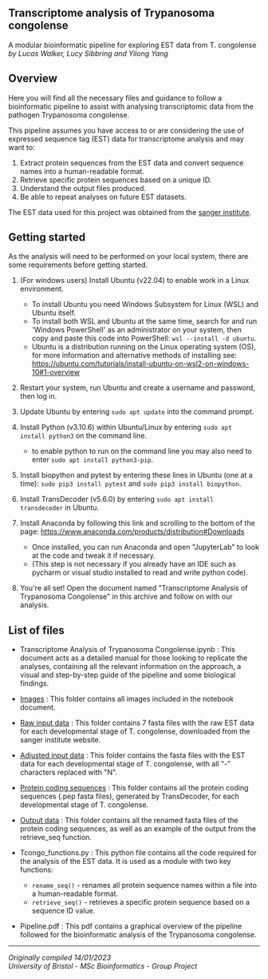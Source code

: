 Transcriptome analysis of Trypanosoma congolense  
------------------------------------
A modular bioinformatic pipeline for exploring EST data from T. congolense  
*by Lucas Walker, Lucy Sibbring and Yilong Yang*

## Overview 

Here you will find all the necessary files and guidance to follow a bioinformatic pipeline to assist with analysing transcriptomic data from the pathogen Trypanosoma congolense.

This pipeline assumes you have access to or are considering the use of expressed sequence tag (EST) data for transcriptome analysis and may want to:
1. Extract protein sequences from the EST data and convert sequence names into a human-readable format.
2. Retrieve specific protein sequences based on a unique ID.
3. Understand the output files produced.
4. Be able to repeat analyses on future EST datasets.

The EST data used for this project was obtained from the [sanger institute](https://www.sanger.ac.uk/resources/downloads/protozoa/trypanosoma-congolense.html).

## Getting started

As the analysis will need to be performed on your local system, there are some requirements before getting started.

1. (For windows users) Install Ubuntu (v22.04) to enable work in a Linux environment.
	- To install Ubuntu you need Windows Subsystem for Linux (WSL) and Ubuntu itself.
	- To install both WSL and Ubuntu at the same time, search for and run 'Windows PowerShell' as an administrator on your system, 
          then copy and paste this code into PowerShell: `wsl --install -d ubuntu`.
	- Ubuntu is a distribution running on the Linux operating system (OS), 
          for more information and alternative methods of installing see: https://ubuntu.com/tutorials/install-ubuntu-on-wsl2-on-windows-10#1-overview

2. Restart your system, run Ubuntu and create a username and password, then log in.

3. Update Ubuntu by entering `sudo apt update` into the command prompt.

4. Install Python (v3.10.6) within Ubuntu/Linux by entering `sudo apt install python3` on the command line.
	- to enable python to run on the command line you may also need to enter `sudo apt install python3-pip`.

5. Install biopython and pytest by entering these lines in Ubuntu (one at a time): `sudo pip3 install pytest` and `sudo pip3 install biopython`.

6. Install TransDecoder (v5.6.0) by entering `sudo apt install transdecoder` in Ubuntu.

7. Install Anaconda by following this link and scrolling to the bottom of the page: https://www.anaconda.com/products/distribution#Downloads
	- Once installed, you can run Anaconda and open "JupyterLab" to look at the code and tweak it if necessary.
	- (This step is not necessary if you already have an IDE such as pycharm or visual studio installed to read and write python code).

8. You're all set! Open the document named "Transcriptome Analysis of Trypanosoma Congolense" in this archive and follow on with our analysis.

## List of files 

- Transcriptome Analysis of Trypanosoma Congolense.ipynb : This document acts as a detailed manual for those looking to replicate the analyses, 
containing all the relevant information on the approach, a visual and step-by-step guide of the pipeline and some biological findings.

- [Images](/Images) : This folder contains all images included in the notebook document.

- [Raw input data](/Raw_input_data) : This folder contains 7 fasta files with the raw EST data for each developmental stage of T. congolense, downloaded from the sanger institute website.

- [Adjusted input data](/Adjusted_input_data) : This folder contains the fasta files with the EST data for each developmental stage of T. congolense, with all "-" characters replaced with "N".

- [Protein coding sequences](Protein_coding_sequences) : This folder contains all the protein coding sequences (.pep fasta files), generated by TransDecoder, for each developmental stage of T. congolense.

- [Output data](Output_data) : This folder contains all the renamed fasta files of the protein coding sequences, as well as an example of the output from the retrieve_seq function.

- Tcongo_functions.py : This python file contains all the code required for the analysis of the EST data. It is used as a module with two key functions:
    - `rename_seq()` - renames all protein sequence names within a file into a human-readable format. 
    - `retrieve_seq()` - retrieves a specific protein sequence based on a sequence ID value.
  
- Pipeline.pdf : This pdf contains a graphical overview of the pipeline followed for the bioinformatic analysis of the Trypanosoma congolense.

----------------------------------------------------------------
*Originally compiled 14/01/2023*  
*University of Bristol - MSc Bioinformatics - Group Project*
